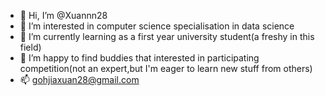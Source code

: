 - 👋 Hi, I’m @Xuannn28
- 👀 I’m interested in computer science specialisation in data science
- 🌱 I’m currently learning as a first year university student(a freshy in this field)
- 💞️ I’m happy to find buddies that interested in participating competition(not an expert,but I'm eager to learn new stuff from others)
- 📫 gohjiaxuan28@gmail.com

<!---
Xuannn28/Xuannn28 is a ✨ special ✨ repository because its `README.md` (this file) appears on your GitHub profile.
You can click the Preview link to take a look at your changes.
--->
